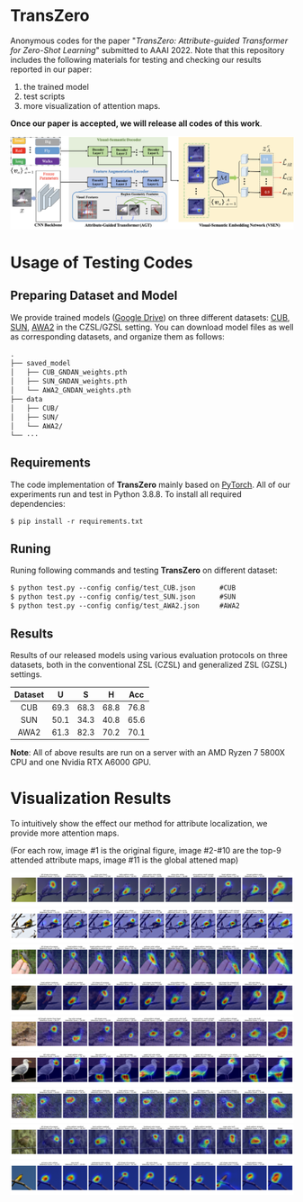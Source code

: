 # TransZero


Anonymous codes for the paper "*TransZero: Attribute-guided Transformer for Zero-Shot Learning*" submitted to AAAI 2022. Note that this repository includes the following materials for testing and checking our results reported in our paper:

1. the trained model
2. test scripts
3. more visualization of attention maps.  

**Once our paper is accepted, we will release all codes of this work**.

![](figs/pipeline.png)

# Usage of Testing Codes
## Preparing Dataset and Model

We provide trained models ([Google Drive](https://drive.google.com/drive/folders/1WK9pm2eX2Rl4rWqXqe_EZiAM8wWB8yqG?usp=sharing)) on three different datasets: [CUB](http://www.vision.caltech.edu/visipedia/CUB-200-2011.html), [SUN](http://cs.brown.edu/~gmpatter/sunattributes.html), [AWA2](http://cvml.ist.ac.at/AwA2/) in the CZSL/GZSL setting. You can download model files as well as corresponding datasets, and organize them as follows: 
```
.
├── saved_model
│   ├── CUB_GNDAN_weights.pth
│   ├── SUN_GNDAN_weights.pth
│   └── AWA2_GNDAN_weights.pth
├── data
│   ├── CUB/
│   ├── SUN/
│   └── AWA2/
└── ···
```

## Requirements
The code implementation of **TransZero** mainly based on [PyTorch](https://pytorch.org/). All of our experiments run and test in Python 3.8.8. To install all required dependencies:
```
$ pip install -r requirements.txt
```
## Runing
Runing following commands and testing **TransZero** on different dataset: 
```
$ python test.py --config config/test_CUB.json      #CUB
$ python test.py --config config/test_SUN.json      #SUN
$ python test.py --config config/test_AWA2.json     #AWA2
```

## Results
Results of our released models using various evaluation protocols on three datasets, both in the conventional ZSL (CZSL) and generalized ZSL (GZSL) settings.

| Dataset | U | S | H | Acc |
| :-----: | :-----: | :-----: | :-----: | :-----: |
| CUB | 69.3 | 68.3 | 68.8 | 76.8 |
| SUN | 50.1 | 34.3 | 40.8 | 65.6 |
| AWA2 | 61.3 | 82.3 | 70.2 | 70.1 |

**Note**: All of above results are run on a server with an AMD Ryzen 7 5800X CPU and one Nvidia RTX A6000 GPU.

<!-- ## References -->

# Visualization Results
To intuitively show the effect our method for attribute localization, we provide more attention maps. 

(For each row, image #1 is the original figure, image #2-#10 are the top-9
attended attribute maps, image #11 is the global attened map)

![](figs/Acadian_Flycatcher_0008_795599.jpg)
![](figs/American_Goldfinch_0092_32910.jpg)
![](figs/Canada_Warbler_0117_162394.jpg)
![](figs/Carolina_Wren_0006_186742.jpg)
![](figs/Vesper_Sparrow_0090_125690.jpg)
![](figs/Western_Gull_0058_53882.jpg)
![](figs/White_Throated_Sparrow_0128_128956.jpg)
![](figs/Winter_Wren_0118_189805.jpg)
![](figs/Yellow_Breasted_Chat_0044_22106.jpg)

